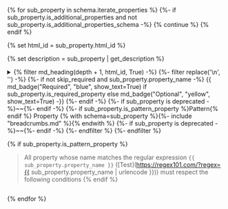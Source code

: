 {% for sub_property in schema.iterate_properties %}
  {%- if sub_property.is_additional_properties and not sub_property.is_additional_properties_schema -%}
    {% continue %}
  {% endif %}

  {% set html_id = sub_property.html_id %}

  {% set description = sub_property | get_description %}
<details>
<summary>{% filter md_heading(depth + 1, html_id, True) -%}
      {%- filter replace('\n', '') -%}
    {%- if not skip_required and sub_property.property_name -%}
        {{ md_badge("Required", "blue", show_text=True) if sub_property.is_required_property else md_badge("Optional", "yellow", show_text=True) -}}
    {%- endif -%}
    {%- if sub_property is deprecated  -%}~~{%- endif -%}
    {%- if sub_property.is_pattern_property %}Pattern{% endif %} Property {% with schema=sub_property %}{%- include "breadcrumbs.md" %}{% endwith %}
    {%- if sub_property is deprecated -%}~~{%- endif -%}
    {%- endfilter %}
  {%- endfilter %}
  
  {% if sub_property.is_pattern_property %}
> All property whose name matches the regular expression 
```{{ sub_property.property_name }}``` ([Test](https://regex101.com/?regex={{ sub_property.property_name | urlencode }}))
must respect the following conditions
  {% endif %}

</summary>
<blockquote>

  {% with schema=sub_property, skip_headers=False, depth=depth+1 %}
    {% include "content.md" %}
  {% endwith %}

</blockquote>
</details>

{% endfor %}